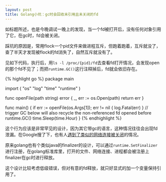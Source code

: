 ```yaml
---
layout: post
title: Golang小坑：gc时会回收未引用且未关闭的fd
---
```


如标题所述，也是今晚调试一晚上的发现，当一个fd被打开后，没有任何对象引用了它，在gc时，fd会被关闭。

踩坑的原因是，常用flock一个pid文件来做进程互斥，但跑着跑着，互斥就没了，查了半天才发现被flock的fd消失了，自然互斥就没有了。

见如下代码，执行后，用`ls -l /proc/{pid}/fd`去查看fd打开情况，会发现open的那个fd不见了；而把`runtime.GC()`这行注释掉后，fd就会依旧存在。

{% highlight go %}
package main

import (
	"os"
	"log"
	"time"
	"runtime"
)

func openFile(path string) error {
	_, err := os.Open(path)
	return err
}

func main() {
	if err := openFile(os.Args[1]); err != nil {
		log.Fatal(err)
	}
	// trigger GC below will also recycle the non-referenced fd opened before
	runtime.GC()
	time.Sleep(time.Hour)
}
{% endhighlight %}

这个行为应该是非常罕见的设计，因为其它带gc的语言，这种情况往往会出现fd泄漏。在Google搜了下，也有人[遇到了类似的网络连接被关闭](http://blog.csdn.net/wang_xijue/article/details/52013262)的情况。

原来golang也有个类似java的finalizer的设计，可以通过`runtime.SetFinalizer`进行注册，在golang标准库里，打开的文件、网络连接、进程都会被注册上finalizer在gc时进行释放。

这个设计比较考虑低级错误，但对有意的fd释放，就只好显式的加一个变量保持引用了。
